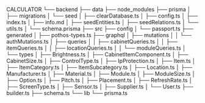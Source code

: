 CALCULATOR
└── backend
    ├── data
    ├── node_modules
    ├── prisma
    │   ├── migrations
    │   └── seed
    │       ├── clearDatabase.ts
    │       ├── config.ts
    │       ├── index.ts
    │       ├── info.md
    │       ├── seedEntities.ts
    │       ├── seedRelations.ts
    │       └── utils.ts
    │   └── schema.prisma
    ├── src
        ├── config
        │   └── passport.ts
        ├── generated
        │   ├── pothos-types.ts
        ├── graphql
        │   ├── mutations
        │   │   └── authMutations.ts
        │   ├── queries
        │   │   ├── cabinetQueries.ts
        │   │   ├── itemQueries.ts
        │   │   ├── locationQueries.ts
        │   │   └── moduleQueries.ts
        │   └── types
        │       ├── Brightness.ts
        │       ├── CabinetItemComponent.ts
        │       ├── CabinetSize.ts
        │       ├── ControlType.ts
        │       ├── IpProtection.ts
        │       ├── Item.ts
        │       ├── ItemCategory.ts
        │       ├── ItemSubcategory.ts
        │       ├── Location.ts
        │       ├── Manufacturer.ts
        │       ├── Material.ts
        │       ├── Module.ts
        │       ├── ModuleSize.ts
        │       ├── Option.ts
        │       ├── Pitch.ts
        │       ├── Placement.ts
        │       ├── RefreshRate.ts
        │       ├── ScreenType.ts
        │       ├── Sensor.ts
        │       ├── Supplier.ts
        │       └── User.ts
        ├── builder.ts
        ├── schema.ts
        └── lib
            └── prisma.ts